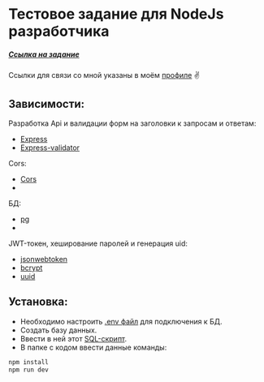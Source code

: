 # Тестовое задание для NodeJs разработчика

##### [Ссылка на задание](https://github.com/kisilya/test-tasks/tree/main/nodeJS)
Ссылки для связи со мной указаны в моём [профиле](https://github.com/evyz) ✌️

## Зависимости:

Разработка Api и валидации форм на заголовки к запросам и ответам:
-   [Express](https://www.npmjs.com/package/express)
-   [Express-validator](https://www.npmjs.com/package/express-validator)

Cors:
-   [Cors](https://www.npmjs.com/package/cors)
-   
БД:
-   [pg](https://www.npmjs.com/package/pg)
-   
JWT-токен, хеширование паролей и генерация uid:
-   [jsonwebtoken](https://www.npmjs.com/package/jsonwebtoken)
-   [bcrypt](https://www.npmjs.com/package/bcrypt)
-   [uuid](https://www.npmjs.com/package/uuid)

## Установка:

-   Необходимо настроить [.env файл](./.env) для подключения к БД.
-   Создать базу данных.
-   Ввести в ней этот [SQL-скрипт](./models/sql/script.sql).
-   В папке с кодом ввести данные команды:

```sh
npm install
npm run dev
```

<!-- Документация для API методов (в ближайшие дни допишется) -->
